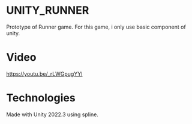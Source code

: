 # UNITY_RUNNER
Prototype of Runner game. For this game, i only use basic component of unity.

# Video
https://youtu.be/_rLWGpugYYI

# Technologies
Made with Unity 2022.3 using spline.
